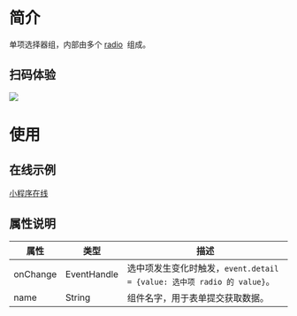 # 简介

单项选择器组，内部由多个 [radio](/mini/component/radio)  组成。

## 扫码体验

![](https://gw.alipayobjects.com/zos/skylark-tools/public/files/26640e6c0b6e9f35420d563cef47ec7a.png#align=left&display=inline&height=157&margin=%5Bobject%20Object%5D&originHeight=157&originWidth=127&status=done&style=none&width=127)

# 使用

## 在线示例

[小程序在线](https://opendocs.alipay.com/openbox/mini/opendocs/basic-component?view=preview&defaultPage=pages/radio/index&defaultOpenedFiles=pages/radio/index&theme=light)

## 属性说明

| **属性** | **类型** | **描述** |
| --- | --- | --- |
| onChange | EventHandle | 选中项发生变化时触发，`event.detail = {value: 选中项 radio 的 value}`。 |
| name | String | 组件名字，用于表单提交获取数据。 |

